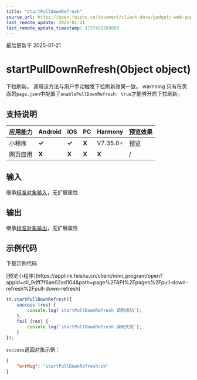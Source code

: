 ```yaml
---
title: "startPullDownRefresh"
source_url: https://open.feishu.cn/document/client-docs/gadget/-web-app-api/interface/pull-down-to-refresh/startpulldownrefresh
last_remote_update: 2025-01-21
last_remote_update_timestamp: 1737431269000
---
```

最后更新于 2025-01-21

# startPullDownRefresh(Object object)

下拉刷新。
调用该方法与用户手动触发下拉刷新效果一致。 warnning
只有在页面的`page.json`中配置了`enablePullDownRefresh: true`才能够开启下拉刷新。

## 支持说明

应用能力 | Android | iOS | PC | Harmony | 预览效果
--- | --- | --- | --- | --- | ---
小程序 | **✓** | **✓** | **X** | V7.35.0+ | [预览](https://applink.feishu.cn/client/mini_program/open?appId=cli_9dff7f6ae02ad104&path=page%2FAPI%2Fpages%2Fpull-down-refresh%2Fpull-down-refresh)
网页应用 | **X** | **X** | **X** | **X** | /

## 输入

继承[标准对象输入](https://open.feishu.cn/document/uYjL24iN/ukzNy4SO3IjL5cjM)，无扩展属性

## 输出

继承[标准对象输出](https://open.feishu.cn/document/uYjL24iN/ukzNy4SO3IjL5cjM#8c92acb8)，无扩展属性

## 示例代码

<md-download-code href="https://open.feishu.cn/document/uYjL24iN/uYDM04iNwQjL2ADN" mobileDisplay="none">下载示例代码</md-download-code>

<div style="display: flex">
          [预览小程序](https://applink.feishu.cn/client/mini_program/open?appId=cli_9dff7f6ae02ad104&path=page%2FAPI%2Fpages%2Fpull-down-refresh%2Fpull-down-refresh)

</div> 

```js
tt.startPullDownRefresh({
    success (res) {
        console.log(`startPullDownRefresh 调用成功`);
    },
    fail (res) {
        console.log(`startPullDownRefresh 调用失败`);
    }
});
```

`success`返回对象示例：
```json
{
    "errMsg": "startPullDownRefresh:ok"
}
```
